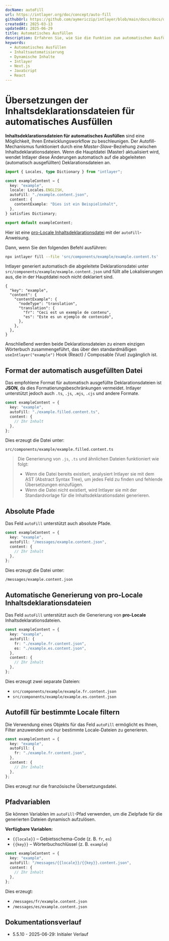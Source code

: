 ```yaml
---
docName: autoFill
url: https://intlayer.org/doc/concept/auto-fill
githubUrl: https://github.com/aymericzip/intlayer/blob/main/docs/docs/de/autoFill.md
createdAt: 2025-03-13
updatedAt: 2025-06-29
title: Automatisches Ausfüllen
description: Erfahren Sie, wie Sie die Funktion zum automatischen Ausfüllen in Intlayer verwenden, um Inhalte basierend auf vordefinierten Mustern automatisch zu befüllen. Folgen Sie dieser Dokumentation, um Auto-Fill-Funktionen effizient in Ihrem Projekt zu implementieren.
keywords:
  - Automatisches Ausfüllen
  - Inhaltsautomatisierung
  - Dynamische Inhalte
  - Intlayer
  - Next.js
  - JavaScript
  - React
---
```


# Übersetzungen der Inhaltsdeklarationsdateien für automatisches Ausfüllen

**Inhaltsdeklarationsdateien für automatisches Ausfüllen** sind eine Möglichkeit, Ihren Entwicklungsworkflow zu beschleunigen.
Der Autofill-Mechanismus funktioniert durch eine _Master-Slave_-Beziehung zwischen Inhaltsdeklarationsdateien. Wenn die Hauptdatei (Master) aktualisiert wird, wendet Intlayer diese Änderungen automatisch auf die abgeleiteten (automatisch ausgefüllten) Deklarationsdateien an.

```ts fileName="src/components/example/example.content.ts"
import { Locales, type Dictionary } from "intlayer";

const exampleContent = {
  key: "example",
  locale: Locales.ENGLISH,
  autoFill: "./example.content.json",
  content: {
    contentExample: "Dies ist ein Beispielinhalt",
  },
} satisfies Dictionary;

export default exampleContent;
```

Hier ist eine [pro-Locale Inhaltsdeklarationsdatei](https://github.com/aymericzip/intlayer/blob/main/docs/docs/de/per_locale_file.md) mit der `autoFill`-Anweisung.

Dann, wenn Sie den folgenden Befehl ausführen:

```bash
npx intlayer fill --file 'src/components/example/example.content.ts'
```

Intlayer generiert automatisch die abgeleitete Deklarationsdatei unter `src/components/example/example.content.json` und füllt alle Lokalisierungen aus, die in der Hauptdatei noch nicht deklariert sind.

```json5 fileName="src/components/example/example.content.json"
{
  "key": "example",
  "content": {
    "contentExample": {
      "nodeType": "translation",
      "translation": {
        "fr": "Ceci est un exemple de contenu",
        "es": "Este es un ejemplo de contenido",
      },
    },
  },
}
```

Anschließend werden beide Deklarationsdateien zu einem einzigen Wörterbuch zusammengeführt, das über den standardmäßigen `useIntlayer("example")` Hook (React) / Composable (Vue) zugänglich ist.

## Format der automatisch ausgefüllten Datei

Das empfohlene Format für automatisch ausgefüllte Deklarationsdateien ist **JSON**, da dies Formatierungsbeschränkungen vermeidet. Intlayer unterstützt jedoch auch `.ts`, `.js`, `.mjs`, `.cjs` und andere Formate.

```ts fileName="src/components/example/example.content.ts"
const exampleContent = {
  key: "example",
  autoFill: "./example.filled.content.ts",
  content: {
    // Ihr Inhalt
  },
};
```

Dies erzeugt die Datei unter:

```
src/components/example/example.filled.content.ts
```

> Die Generierung von `.js`, `.ts` und ähnlichen Dateien funktioniert wie folgt:
>
> - Wenn die Datei bereits existiert, analysiert Intlayer sie mit dem AST (Abstract Syntax Tree), um jedes Feld zu finden und fehlende Übersetzungen einzufügen.
> - Wenn die Datei nicht existiert, wird Intlayer sie mit der Standardvorlage für die Inhaltsdeklarationsdatei generieren.

## Absolute Pfade

Das Feld `autoFill` unterstützt auch absolute Pfade.

```ts fileName="src/components/example/example.content.ts"
const exampleContent = {
  key: "example",
  autoFill: "/messages/example.content.json",
  content: {
    // Ihr Inhalt
  },
};
```

Dies erzeugt die Datei unter:

```
/messages/example.content.json
```

## Automatische Generierung von pro-Locale Inhaltsdeklarationsdateien

Das Feld `autoFill` unterstützt auch die Generierung von **pro-Locale** Inhaltsdeklarationsdateien.

```ts fileName="src/components/example/example.content.ts"
const exampleContent = {
  key: "example",
  autoFill: {
    fr: "./example.fr.content.json",
    es: "./example.es.content.json",
  },
  content: {
    // Ihr Inhalt
  },
};
```

Dies erzeugt zwei separate Dateien:

- `src/components/example/example.fr.content.json`
- `src/components/example/example.es.content.json`

## Autofill für bestimmte Locale filtern

Die Verwendung eines Objekts für das Feld `autoFill` ermöglicht es Ihnen, Filter anzuwenden und nur bestimmte Locale-Dateien zu generieren.

```ts fileName="src/components/example/example.content.ts"
const exampleContent = {
  key: "example",
  autoFill: {
    fr: "./example.fr.content.json",
  },
  content: {
    // Ihr Inhalt
  },
};
```

Dies erzeugt nur die französische Übersetzungsdatei.

## Pfadvariablen

Sie können Variablen im `autoFill`-Pfad verwenden, um die Zielpfade für die generierten Dateien dynamisch aufzulösen.

**Verfügbare Variablen:**

- `{{locale}}` – Gebietsschema-Code (z. B. `fr`, `es`)
- `{{key}}` – Wörterbuchschlüssel (z. B. `example`)

```ts fileName="src/components/example/example.content.ts"
const exampleContent = {
  key: "example",
  autoFill: "/messages/{{locale}}/{{key}}.content.json",
  content: {
    // Ihr Inhalt
  },
};
```

Dies erzeugt:

- `/messages/fr/example.content.json`
- `/messages/es/example.content.json`

## Dokumentationsverlauf

- 5.5.10 - 2025-06-29: Initialer Verlauf
